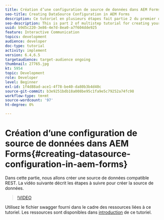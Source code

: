 ```yaml
---
title: Création d’une configuration de source de données dans AEM Forms
seo-title: Creating DataSource Configuration in AEM Forms
description: Ce tutoriel en plusieurs étapes fait partie 2 du premier document de communication interactive. Dans cette partie, nous allons créer une source de données compatible REST.  La vidéo suivante décrit les étapes à suivre pour créer la source de données.
seo-description: This is part 2 of multistep tutorial for creating your first interactive communications document. In this part, we will create a REST backed data source.  The following video walks thru the steps to create the data source.
uuid: b9d5c220-3e86-4e7d-8ea0-a7f604dde925
feature: Interactive Communication
topics: development
audience: developer
doc-type: tutorial
activity: implement
version: 6.4,6.5
targetaudience: target-audience ongoing
thumbnail: 27765.jpg
kt: 5954
topic: Development
role: Developer
level: Beginner
exl-id: 1f4d88ad-ace1-4f78-be40-da80b3b4d40c
source-git-commit: b3e9251bdb18a008be95c1fa9e5c79252a74fc98
workflow-type: tm+mt
source-wordcount: '97'
ht-degree: 0%

---
```


# Création d’une configuration de source de données dans AEM Forms{#creating-datasource-configuration-in-aem-forms}

Dans cette partie, nous allons créer une source de données compatible REST.  La vidéo suivante décrit les étapes à suivre pour créer la source de données.

>[!VIDEO](https://video.tv.adobe.com/v/27765?quality=12&learn=on)

Utilisez le fichier swagger fourni dans le cadre des ressources liées à ce tutoriel. Les ressources sont disponibles dans [introduction](introduction.md) de ce tutoriel.
